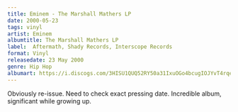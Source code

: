 ```yaml
---
title: Eminem - The Marshall Mathers LP
date: 2000-05-23
tags: vinyl
artist: Eminem
albumtitle: The Marshall Mathers LP
label: 	Aftermath, Shady Records, Interscope Records
format: Vinyl
releasedate: 23 May 2000
genre: Hip Hop
albumart: https://i.discogs.com/3HISU1QUQ52RY50a31IxuOGo4bcugIOJYvT4rqesVRs/rs:fit/g:sm/q:90/h:598/w:600/czM6Ly9kaXNjb2dz/LWRhdGFiYXNlLWlt/YWdlcy9SLTUyNTI0/NzAtMTU0OTY2MzYy/Ni0zNDkzLnBuZw.jpeg
---
```


Obviously re-issue. Need to check exact pressing date. Incredible album, significant while growing up.
